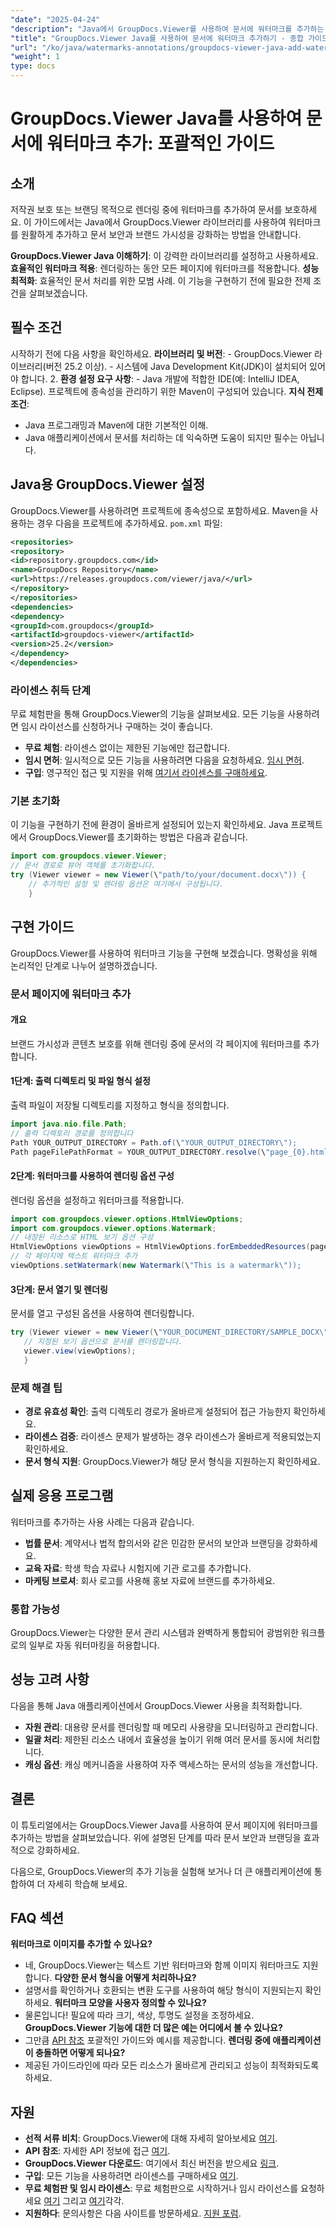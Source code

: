 ```yaml
---
"date": "2025-04-24"
"description": "Java에서 GroupDocs.Viewer를 사용하여 문서에 워터마크를 추가하는 방법을 알아보세요. 이 단계별 튜토리얼을 통해 문서 보안과 브랜딩을 강화하세요."
"title": "GroupDocs.Viewer Java를 사용하여 문서에 워터마크 추가하기 - 종합 가이드"
"url": "/ko/java/watermarks-annotations/groupdocs-viewer-java-add-watermark-documents/"
"weight": 1
type: docs
---
```

# GroupDocs.Viewer Java를 사용하여 문서에 워터마크 추가: 포괄적인 가이드

## 소개

저작권 보호 또는 브랜딩 목적으로 렌더링 중에 워터마크를 추가하여 문서를 보호하세요. 이 가이드에서는 Java에서 GroupDocs.Viewer 라이브러리를 사용하여 워터마크를 원활하게 추가하고 문서 보안과 브랜드 가시성을 강화하는 방법을 안내합니다.

**GroupDocs.Viewer Java 이해하기**: 
이 강력한 라이브러리를 설정하고 사용하세요.
**효율적인 워터마크 적용**: 
렌더링하는 동안 모든 페이지에 워터마크를 적용합니다.
**성능 최적화**: 효율적인 문서 처리를 위한 모범 사례.
이 기능을 구현하기 전에 필요한 전제 조건을 살펴보겠습니다.
## 필수 조건
시작하기 전에 다음 사항을 확인하세요.
**라이브러리 및 버전**:
	- GroupDocs.Viewer 라이브러리(버전 25.2 이상).
	- 시스템에 Java Development Kit(JDK)이 설치되어 있어야 합니다. 
2. **환경 설정 요구 사항**:
	- Java 개발에 적합한 IDE(예: IntelliJ IDEA, Eclipse).
	프로젝트에 종속성을 관리하기 위한 Maven이 구성되어 있습니다.
**지식 전제 조건**:
- Java 프로그래밍과 Maven에 대한 기본적인 이해.
- Java 애플리케이션에서 문서를 처리하는 데 익숙하면 도움이 되지만 필수는 아닙니다.
## Java용 GroupDocs.Viewer 설정
GroupDocs.Viewer를 사용하려면 프로젝트에 종속성으로 포함하세요. Maven을 사용하는 경우 다음을 프로젝트에 추가하세요. `pom.xml` 파일:
```xml
<repositories>
<repository>
<id>repository.groupdocs.com</id>
<name>GroupDocs Repository</name>
<url>https://releases.groupdocs.com/viewer/java/</url>
</repository>
</repositories>
<dependencies>
<dependency>
<groupId>com.groupdocs</groupId>
<artifactId>groupdocs-viewer</artifactId>
<version>25.2</version>
</dependency>
</dependencies>
```

### 라이센스 취득 단계
무료 체험판을 통해 GroupDocs.Viewer의 기능을 살펴보세요. 모든 기능을 사용하려면 임시 라이선스를 신청하거나 구매하는 것이 좋습니다.
- **무료 체험**: 라이센스 없이는 제한된 기능에만 접근합니다.
- **임시 면허**: 일시적으로 모든 기능을 사용하려면 다음을 요청하세요. [임시 면허](https://purchase.groupdocs.com/temporary-license/).
- **구입**: 영구적인 접근 및 지원을 위해 [여기서 라이센스를 구매하세요](https://purchase.groupdocs.com/buy).
### 기본 초기화
이 기능을 구현하기 전에 환경이 올바르게 설정되어 있는지 확인하세요. Java 프로젝트에서 GroupDocs.Viewer를 초기화하는 방법은 다음과 같습니다.
```java
import com.groupdocs.viewer.Viewer;
// 문서 경로로 뷰어 객체를 초기화합니다.
try (Viewer viewer = new Viewer(\"path/to/your/document.docx\")) {
	// 추가적인 설정 및 렌더링 옵션은 여기에서 구성됩니다.
	}
```

## 구현 가이드
GroupDocs.Viewer를 사용하여 워터마크 기능을 구현해 보겠습니다. 명확성을 위해 논리적인 단계로 나누어 설명하겠습니다.
### 문서 페이지에 워터마크 추가
#### 개요
브랜드 가시성과 콘텐츠 보호를 위해 렌더링 중에 문서의 각 페이지에 워터마크를 추가합니다.
#### 1단계: 출력 디렉토리 및 파일 형식 설정
출력 파일이 저장될 디렉토리를 지정하고 형식을 정의합니다.
```java
import java.nio.file.Path;
// 출력 디렉토리 경로를 정의합니다
Path YOUR_OUTPUT_DIRECTORY = Path.of(\"YOUR_OUTPUT_DIRECTORY\");
Path pageFilePathFormat = YOUR_OUTPUT_DIRECTORY.resolve(\"page_{0}.html\");
```
#### 2단계: 워터마크를 사용하여 렌더링 옵션 구성
렌더링 옵션을 설정하고 워터마크를 적용합니다.
```java
import com.groupdocs.viewer.options.HtmlViewOptions;
import com.groupdocs.viewer.options.Watermark;
// 내장된 리소스로 HTML 보기 옵션 구성
HtmlViewOptions viewOptions = HtmlViewOptions.forEmbeddedResources(pageFilePathFormat);
// 각 페이지에 텍스트 워터마크 추가
viewOptions.setWatermark(new Watermark(\"This is a watermark\"));
```

#### 3단계: 문서 열기 및 렌더링
문서를 열고 구성된 옵션을 사용하여 렌더링합니다.
```java
try (Viewer viewer = new Viewer(\"YOUR_DOCUMENT_DIRECTORY/SAMPLE_DOCX\")) {
   // 지정된 보기 옵션으로 문서를 렌더링합니다.
   viewer.view(viewOptions);
   }
```

### 문제 해결 팁
- **경로 유효성 확인**: 출력 디렉토리 경로가 올바르게 설정되어 접근 가능한지 확인하세요.
- **라이센스 검증**: 라이센스 문제가 발생하는 경우 라이센스가 올바르게 적용되었는지 확인하세요.
- **문서 형식 지원**: GroupDocs.Viewer가 해당 문서 형식을 지원하는지 확인하세요.
## 실제 응용 프로그램
워터마크를 추가하는 사용 사례는 다음과 같습니다.
- **법률 문서**: 
계약서나 법적 합의서와 같은 민감한 문서의 보안과 브랜딩을 강화하세요.
- **교육 자료**: 
학생 학습 자료나 시험지에 기관 로고를 추가합니다.
- **마케팅 브로셔**: 회사 로고를 사용해 홍보 자료에 브랜드를 추가하세요.
### 통합 가능성
GroupDocs.Viewer는 다양한 문서 관리 시스템과 완벽하게 통합되어 광범위한 워크플로의 일부로 자동 워터마킹을 허용합니다.
## 성능 고려 사항
다음을 통해 Java 애플리케이션에서 GroupDocs.Viewer 사용을 최적화합니다.
- **자원 관리**: 대용량 문서를 렌더링할 때 메모리 사용량을 모니터링하고 관리합니다.
- **일괄 처리**: 제한된 리소스 내에서 효율성을 높이기 위해 여러 문서를 동시에 처리합니다.
- **캐싱 옵션**: 캐싱 메커니즘을 사용하여 자주 액세스하는 문서의 성능을 개선합니다.
## 결론
이 튜토리얼에서는 GroupDocs.Viewer Java를 사용하여 문서 페이지에 워터마크를 추가하는 방법을 살펴보았습니다. 위에 설명된 단계를 따라 문서 보안과 브랜딩을 효과적으로 강화하세요.

다음으로, GroupDocs.Viewer의 추가 기능을 실험해 보거나 더 큰 애플리케이션에 통합하여 더 자세히 학습해 보세요.
## FAQ 섹션
**워터마크로 이미지를 추가할 수 있나요?**
- 네, GroupDocs.Viewer는 텍스트 기반 워터마크와 함께 이미지 워터마크도 지원합니다.
**다양한 문서 형식을 어떻게 처리하나요?**
- 설명서를 확인하거나 호환되는 변환 도구를 사용하여 해당 형식이 지원되는지 확인하세요.
**워터마크 모양을 사용자 정의할 수 있나요?**
- 물론입니다! 필요에 따라 크기, 색상, 투명도 설정을 조정하세요.
**GroupDocs.Viewer 기능에 대한 더 많은 예는 어디에서 볼 수 있나요?**
- 그만큼 [API 참조](https://reference.groupdocs.com/viewer/java/) 포괄적인 가이드와 예시를 제공합니다.
**렌더링 중에 애플리케이션이 충돌하면 어떻게 되나요?**
- 제공된 가이드라인에 따라 모든 리소스가 올바르게 관리되고 성능이 최적화되도록 하세요.

## 자원
- **선적 서류 비치**: GroupDocs.Viewer에 대해 자세히 알아보세요 [여기](https://docs.groupdocs.com/viewer/java/).
- **API 참조**: 자세한 API 정보에 접근 [여기](https://reference.groupdocs.com/viewer/java/).
- **GroupDocs.Viewer 다운로드**: 여기에서 최신 버전을 받으세요 [링크](https://releases.groupdocs.com/viewer/java/).
- **구입**: 모든 기능을 사용하려면 라이센스를 구매하세요 [여기](https://purchase.groupdocs.com/buy).
- **무료 체험판 및 임시 라이센스**: 무료 체험판으로 시작하거나 임시 라이선스를 요청하세요 [여기](https://releases.groupdocs.com/viewer/java/) 그리고 [여기](https://purchase.groupdocs.com/temporary-license/)각각.
- **지원하다**: 문의사항은 다음 사이트를 방문하세요. [지원 포럼](https://forum.groupdocs.com/viewer/).